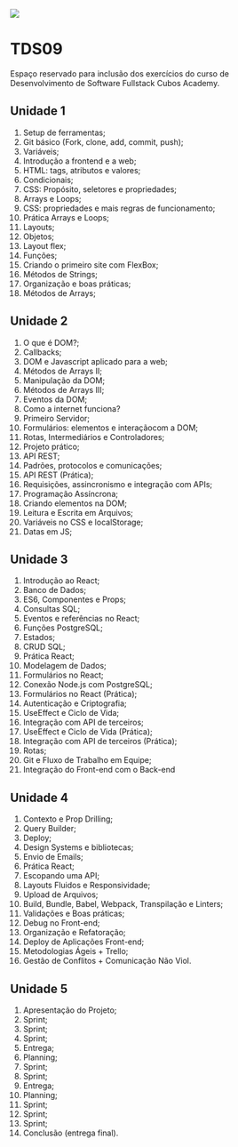 ![](https://i.imgur.com/xG74tOh.png)

# TDS09

Espaço reservado para inclusão dos exercícios do curso de Desenvolvimento de Software Fullstack Cubos Academy.

## Unidade 1

1. Setup de ferramentas;
2. Git básico (Fork, clone, add, commit, push);
3. Variáveis;
4. Introdução a frontend e a web;
5. HTML: tags, atributos e valores;
6. Condicionais;
7. CSS: Propósito, seletores e propriedades;
8. Arrays e Loops;
9. CSS: propriedades e mais regras de funcionamento;
10. Prática Arrays e Loops;
11. Layouts;
12. Objetos;
13. Layout flex;
14. Funções;
15. Criando o primeiro site com FlexBox;
16. Métodos de Strings;
17. Organização e boas práticas;
18. Métodos de Arrays;

## Unidade 2


1. O que é DOM?;
2. Callbacks;
3. DOM e Javascript aplicado para a web;
4. Métodos de Arrays II;
5. Manipulação da DOM;
6. Métodos de Arrays III;
7. Eventos da DOM;
8. Como a internet funciona?
9. Primeiro Servidor;
10. Formulários: elementos e interaçãocom a DOM;
11. Rotas, Intermediários e Controladores;
12. Projeto prático;
13. API REST;
14. Padrões, protocolos e comunicações;
15. API REST (Prática);
16. Requisições, assincronismo e integração com APIs;
17. Programação Assíncrona;
18. Criando elementos na DOM;
19. Leitura e Escrita em Arquivos;
20. Variáveis no CSS e localStorage;
21. Datas em JS;

## Unidade 3

1. Introdução ao React; 
2. Banco de Dados;
3. ES6, Componentes e Props;
4. Consultas SQL;
5. Eventos e referências no React;
6. Funções PostgreSQL;
7. Estados;
8. CRUD SQL;
9. Prática React;
10. Modelagem de Dados;
11. Formulários no React;
12. Conexão Node.js com PostgreSQL;
13. Formulários no React (Prática);
14. Autenticação e Criptografia;
15. UseEffect e Ciclo de Vida;
16. Integração com API de terceiros;
17. UseEffect e Ciclo de Vida (Prática);
18. Integração com API de terceiros (Prática);
19. Rotas;
20. Git e Fluxo de Trabalho em Equipe;
21. Integração do Front-end com o Back-end  

## Unidade 4

1. Contexto e Prop Drilling;
2. Query Builder;
3. Deploy;
4. Design Systems e bibliotecas;
5. Envio de Emails;
6. Prática React;
7. Escopando uma API;
8. Layouts Fluidos e Responsividade;
9. Upload de Arquivos;
10. Build, Bundle, Babel, Webpack, Transpilação e Linters;
11. Validações e Boas práticas;
12. Debug no Front-end;
13. Organização e Refatoração;
14. Deploy de Aplicações Front-end;
15. Metodologias Ágeis + Trello;
16. Gestão de Conflitos + Comunicação Não Viol.

## Unidade 5

1. Apresentação do Projeto;
2. Sprint;
3. Sprint;
4. Sprint;
5. Entrega;
6. Planning;
7. Sprint;
8. Sprint;
9. Entrega;
10. Planning;
11. Sprint;
12. Sprint;
13. Sprint;
14. Conclusão (entrega final).
 

